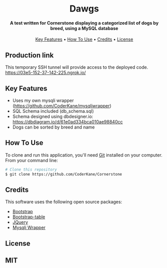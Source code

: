 
<h1 align="center">
  Dawgs
</h1>

<h4 align="center">A test written for Cornerstone displaying a categorized list of dogs by breed, using a MySQL database</h4>

<p align="center">
  <a href="#key-features">Key Features</a> •
  <a href="#how-to-use">How To Use</a> •
  <a href="#credits">Credits</a> •
  <a href="#license">License</a>
</p>

## Production link
This temporary SSH tunnel will provide access to the deployed code.
https://03e5-152-37-142-225.ngrok.io/

## Key Features

* Uses my own mysqli wrapper (https://github.com/CoderKane/mysqliwrapper)
* SQL Schema included (db_schema.sql)
* Schema designed using dbdesigner.io:
https://dbdiagram.io/d/61e0ad334bca010ae98840cc
* Dogs can be sorted by breed and name

## How To Use

To clone and run this application, you'll need [Git](https://git-scm.com) installed on your computer. From your command line:

```bash
# Clone this repository
$ git clone https://github.com/CoderKane/Cornerstone
```

## Credits

This software uses the following open source packages:

- [Bootstrap](https://getbootstrap.com/)
- [Bootstrap-table](https://bootstrap-table.com/)
- [JQuery](https://jquery.com/)
- [Mysqli Wrapper](https://github.com/CoderKane/mysqliwrapper)

## License
MIT
---

